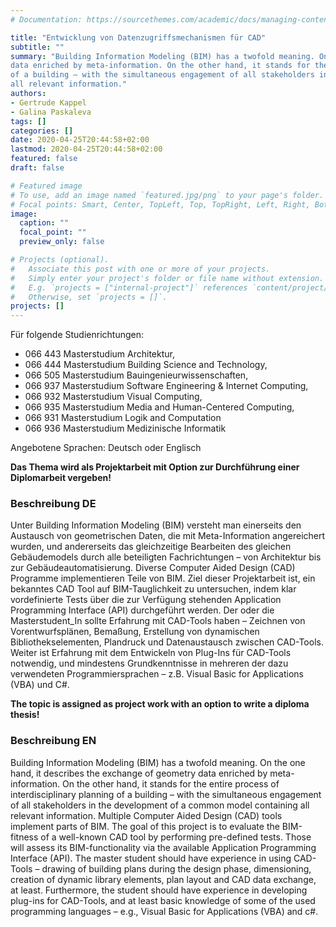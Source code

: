 ```yaml
---
# Documentation: https://sourcethemes.com/academic/docs/managing-content/

title: "Entwicklung von Datenzugriffsmechanismen für CAD"
subtitle: ""
summary: "Building Information Modeling (BIM) has a twofold meaning. On the one hand, it describes the exchange of geometry 
data enriched by meta-information. On the other hand, it stands for the entire process of interdisciplinary planning 
of a building – with the simultaneous engagement of all stakeholders in the development of a common model containing 
all relevant information."
authors:
- Gertrude Kappel
- Galina Paskaleva
tags: []
categories: []
date: 2020-04-25T20:44:58+02:00
lastmod: 2020-04-25T20:44:58+02:00
featured: false
draft: false

# Featured image
# To use, add an image named `featured.jpg/png` to your page's folder.
# Focal points: Smart, Center, TopLeft, Top, TopRight, Left, Right, BottomLeft, Bottom, BottomRight.
image:
  caption: ""
  focal_point: ""
  preview_only: false

# Projects (optional).
#   Associate this post with one or more of your projects.
#   Simply enter your project's folder or file name without extension.
#   E.g. `projects = ["internal-project"]` references `content/project/deep-learning/index.md`.
#   Otherwise, set `projects = []`.
projects: []
---
```


Für folgende Studienrichtungen:

* 066 443 Masterstudium Architektur,
* 066 444 Masterstudium Building Science and Technology,
* 066 505 Masterstudium Bauingenieurwissenschaften,
* 066 937 Masterstudium Software Engineering & Internet Computing,
* 066 932 Masterstudium Visual Computing,
* 066 935 Masterstudium Media and Human-Centered Computing,
* 066 931 Masterstudium Logik and Computation
* 066 936 Masterstudium Medizinische Informatik

Angebotene Sprachen: Deutsch oder Englisch

**Das Thema wird als Projektarbeit mit Option zur Durchführung einer Diplomarbeit vergeben!**

### Beschreibung DE
Unter Building Information Modeling (BIM) versteht man einerseits den Austausch von geometrischen Daten, die mit 
Meta-Information angereichert wurden, und andererseits das gleichzeitige Bearbeiten des gleichen Gebäudemodels 
durch alle beteiligten Fachrichtungen – von Architektur bis zur Gebäudeautomatisierung.
Diverse Computer Aided Design (CAD) Programme implementieren Teile von BIM. Ziel dieser Projektarbeit ist, ein 
bekanntes CAD Tool auf BIM-Tauglichkeit zu untersuchen, indem klar vordefinierte Tests über die zur Verfügung 
stehenden Application Programming Interface (API) durchgeführt werden.
Der oder die Masterstudent_In sollte Erfahrung mit CAD-Tools haben – Zeichnen von Vorentwurfsplänen, Bemaßung, 
Erstellung von dynamischen Bibliothekselementen, Plandruck und Datenaustausch zwischen CAD-Tools. Weiter ist 
Erfahrung mit dem Entwickeln von Plug-Ins für CAD-Tools notwendig, und mindestens Grundkenntnisse in mehreren der 
dazu verwendeten Programmiersprachen – z.B. Visual Basic for Applications (VBA) und C#.

**The topic is assigned as project work with an option to write a diploma thesis!**

### Beschreibung EN
Building Information Modeling (BIM) has a twofold meaning. On the one hand, it describes the exchange of geometry 
data enriched by meta-information. On the other hand, it stands for the entire process of interdisciplinary planning 
of a building – with the simultaneous engagement of all stakeholders in the development of a common model containing 
all relevant information.
Multiple Computer Aided Design (CAD) tools implement parts of BIM. The goal of this project is to evaluate the 
BIM-fitness of a well-known CAD tool by performing pre-defined tests. Those will assess its BIM-functionality via 
the available Application Programming Interface (API).
The master student should have experience in using CAD-Tools – drawing of building plans during the design phase, 
dimensioning, creation of dynamic library elements, plan layout and CAD data exchange, at least. Furthermore, the 
student should have experience in developing plug-ins for CAD-Tools, and at least basic knowledge of some of the used 
programming languages – e.g., Visual Basic for Applications (VBA) and c#.
